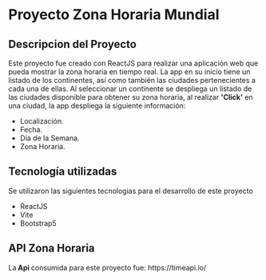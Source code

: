 # Proyecto Zona Horaria Mundial

<h2>Descripcion del Proyecto</h2>

<p>Este proyecto fue creado con ReactJS para realizar una aplicación web que pueda mostrar la zona horaria en tiempo real. La app en su inicio tiene un listado de los continentes, así como también las ciudades pertenecientes a cada una de ellas. Al seleccionar un continente se despliega un listado de las ciudades disponible para obtener su zona horaria, al realizar <strong>'Click'</strong> en una ciudad, la app despliega la siguiente información:
  <ul>
    <li>Localización.</li>
    <li>Fecha.</li>
    <li>Día de la Semana.</li>
    <li>Zona Horaria.</li>
  </ul></p>


<h2>Tecnología utilizadas</h2>

<p>Se utilizaron las siguientes tecnologias para el desarrollo de este proyecto</p>

<ul>
  <li>ReactJS</li>
  <li>Vite</li>
  <li>Bootstrap5</li>
</ul>

<h2>API Zona Horaria</h2>

<p>La<strong> Api </strong> consumida para este proyecto fue: https://timeapi.io/ </p>
